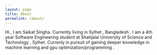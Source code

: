```yaml
---
layout: page
title: About
permalink: /about/
---
```


Hi , I am Saikat Singha. Currently living in Sylhet , Bangladesh .
I am a 4th year Software Engineering student at Shahjalal University of Science and Technology , Sylhet.
Currenly in pursuit of gaining deeper knowledge in machine learning and gpu optimization/programming .
